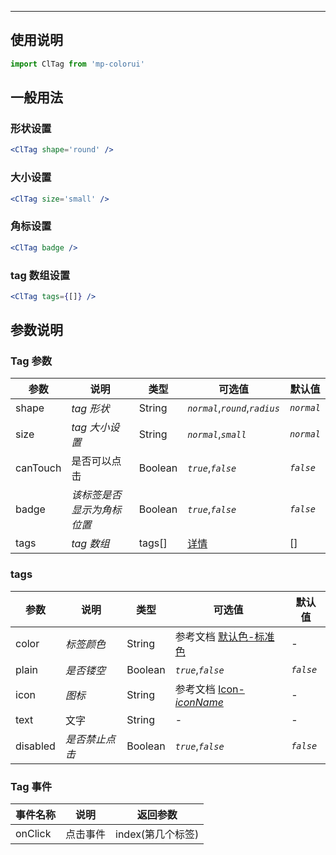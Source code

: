 ****

## 使用说明

```js
import ClTag from 'mp-colorui'
```

## 一般用法

### 形状设置

```jsx
<ClTag shape='round' />
```

### 大小设置

```jsx
<ClTag size='small' />
```

### 角标设置

```jsx
<ClTag badge />
```

### tag 数组设置

```jsx
<ClTag tags={[]} />
```

## 参数说明

### Tag 参数

| 参数     | 说明                       | 类型    | 可选值                          | 默认值     |
| -------- | -------------------------- | ------- | ------------------------------- | ---------- |
| shape    | *tag 形状*                 | String  | *`normal`*,*`round`*,*`radius`* | *`normal`* |
| size     | *tag 大小设置*             | String  | *`normal`*,*`small`*            | *`normal`* |
| canTouch | 是否可以点击               | Boolean | *`true`*,*`false`*              | *`false`*  |
| badge    | *该标签是否显示为角标位置* | Boolean | *`true`*,*`false`*              | *`false`*  |
| tags     | *tag 数组*                 | tags[]  | [详情](/view/tag?id=tags)       | []         |

### tags

| 参数     | 说明           | 类型    | 可选值                                                       | 默认值    |
| -------- | -------------- | ------- | ------------------------------------------------------------ | --------- |
| color    | *标签颜色*     | String  | 参考文档 [默认色-标准色](/home/color?id=标准色) | -         |
| plain    | *是否镂空*     | Boolean | *`true`*,*`false`*                                           | *`false`* |
| icon     | *图标*         | String  | 参考文档 [Icon-*iconName*](/base/icon?id=iconname)           | -         |
| text     | 文字           | String  | -                                                            | -         |
| disabled | *是否禁止点击* | Boolean | *`true`*,*`false`*                                           | *`false`* |



### Tag 事件

| 事件名称 | 说明     | 返回参数          |
| -------- | -------- | ----------------- |
| onClick  | 点击事件 | index(第几个标签) |


